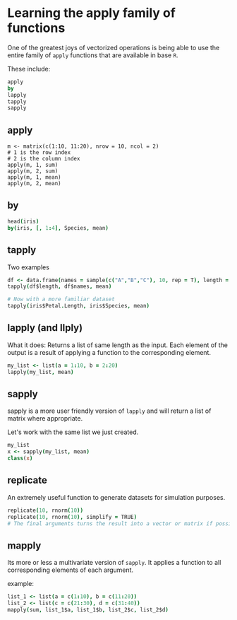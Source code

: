 
# Learning the apply family of functions

One of the greatest joys of vectorized operations is being able to use the entire family of `apply` functions that are available in base `R`.

These include:

```coffee
apply
by
lapply
tapply
sapply
```

## apply

```
m <- matrix(c(1:10, 11:20), nrow = 10, ncol = 2)
# 1 is the row index
# 2 is the column index
apply(m, 1, sum)
apply(m, 2, sum)
apply(m, 1, mean)
apply(m, 2, mean)
```

## by

```coffee
head(iris)
by(iris, [, 1:4], Species, mean)
```


## tapply
Two examples

```coffee
df <- data.frame(names = sample(c("A","B","C"), 10, rep = T), length = rnorm(10))
tapply(df$length, df$names, mean)

# Now with a more familiar dataset
tapply(iris$Petal.Length, iris$Species, mean)
```

## lapply (and llply)

What it does: Returns a list of same length as the input. 
Each element of the output is a result of applying a function to the corresponding element.

```coffee
my_list <- list(a = 1:10, b = 2:20)
lapply(my_list, mean)
```



## sapply

sapply is a more user friendly version of `lapply` and will return a list of matrix where appropriate.


Let's work with the same list we just created.

```coffee
my_list
x <- sapply(my_list, mean)
class(x)
```

## replicate

An extremely useful function to generate datasets for simulation purposes. 

```coffee
replicate(10, rnorm(10))
replicate(10, rnorm(10), simplify = TRUE)
# The final arguments turns the result into a vector or matrix if possible.
```

## mapply
Its more or less a multivariate version of `sapply`. It applies a function to all corresponding elements of each argument. 

example:

```coffee
list_1 <- list(a = c(1:10), b = c(11:20))
list_2 <- list(c = c(21:30), d = c(31:40))
mapply(sum, list_1$a, list_1$b, list_2$c, list_2$d)
```



